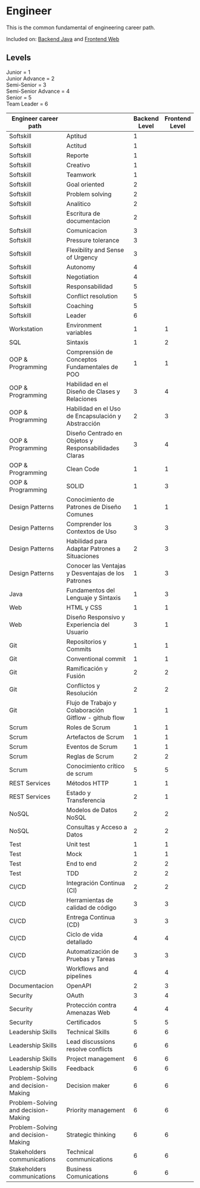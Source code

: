 # Engineer

This is the common fundamental of engineering career path.

Included on: [Backend Java](./backend-competency-matrix.md) and [Frontend Web](./frontend-compentecy-matrix.md)

## Levels
Junior = 1  
Junior Advance = 2  
Semi-Senior = 3  
Semi-Senior Advance = 4  
Senior = 5   
Team Leader = 6


| Engineer career path         |                                                          | Backend<br>Level | Frontend<br>Level |
| ----------------------------------- | -------------------------------------------------------- | ---------------- | ----------------- |
| Softskill                           | Aptitud                                                  | 1                |                   |
| Softskill                           | Actitud                                                  | 1                |                   |
| Softskill                           | Reporte                                                  | 1                |                   |
| Softskill                           | Creativo                                                 | 1                |                   |
| Softskill                           | Teamwork                                                 | 1                |                   |
| Softskill                           | Goal oriented                                            | 2                |                   |
| Softskill                           | Problem solving                                          | 2                |                   |
| Softskill                           | Analitico                                                | 2                |                   |
| Softskill                           | Escritura de documentacion                               | 2                |                   |
| Softskill                           | Comunicacion                                             | 3                |                   |
| Softskill                           | Pressure tolerance                                       | 3                |                   |
| Softskill                           | Flexibility and Sense of Urgency                         | 3                |                   |
| Softskill                           | Autonomy                                                 | 4                |                   |
| Softskill                           | Negotiation                                              | 4                |                   |
| Softskill                           | Responsabilidad                                          | 5                |                   |
| Softskill                           | Conflict resolution                                      | 5                |                   |
| Softskill                           | Coaching                                                 | 5                |                   |
| Softskill                           | Leader                                                   | 6                |                   |
| Workstation                         | Environment variables                                    | 1                | 1                 |
| SQL                                 | Sintaxis                                                 | 1                | 2                 |
| OOP & Programming                   | Comprensión de Conceptos Fundamentales de POO            | 1                | 1                 |
| OOP & Programming                   | Habilidad en el Diseño de Clases y Relaciones            | 3                | 4                 |
| OOP & Programming                   | Habilidad en el Uso de Encapsulación y Abstracción       | 2                | 3                 |
| OOP & Programming                   | Diseño Centrado en Objetos y Responsabilidades Claras    | 3                | 4                 |
| OOP & Programming                   | Clean Code                                               | 1                | 1                 |
| OOP & Programming                   | SOLID                                                    | 1                | 3                 |
| Design Patterns                     | Conocimiento de Patrones de Diseño Comunes               | 1                | 1                 |
| Design Patterns                     | Comprender los Contextos de Uso                          | 3                | 3                 |
| Design Patterns                     | Habilidad para Adaptar Patrones a Situaciones            | 2                | 3                 |
| Design Patterns                     | Conocer las Ventajas y Desventajas de los Patrones       | 1                | 3                 |
| Java                                | Fundamentos del Lenguaje y Sintaxis                      | 1                | 3                 |
| Web                                 | HTML y CSS                                               | 1                | 1                 |
| Web                                 | Diseño Responsivo y Experiencia del Usuario              | 3                | 1                 |
| Git                                 | Repositorios y Commits                                   | 1                | 1                 |
| Git                                 | Conventional commit                                      | 1                | 1                 |
| Git                                 | Ramificación y Fusión                                    | 2                | 2                 |
| Git                                 | Conflictos y Resolución                                  | 2                | 2                 |
| Git                                 | Flujo de Trabajo y Colaboración<br>Gitflow - github flow | 1                | 1                 |
| Scrum                               | Roles de Scrum                                           | 1                | 1                 |
| Scrum                               | Artefactos de Scrum                                      | 1                | 1                 |
| Scrum                               | Eventos de Scrum                                         | 1                | 1                 |
| Scrum                               | Reglas de Scrum                                          | 2                | 2                 |
| Scrum                               | Conocimiento crítico de scrum                            | 5                | 5                 |
| REST Services                       | Métodos HTTP                                             | 1                | 1                 |
| REST Services                       | Estado y Transferencia                                   | 2                | 1                 |
| NoSQL                               | Modelos de Datos NoSQL                                   | 2                | 2                 |
| NoSQL                               | Consultas y Acceso a Datos                               | 2                | 2                 |
| Test                                | Unit test                                                | 1                | 1                 |
| Test                                | Mock                                                     | 1                | 1                 |
| Test                                | End to end                                               | 2                | 2                 |
| Test                                | TDD                                                      | 2                | 2                 |
| CI/CD                               | Integración Continua (CI)                                | 2                | 2                 |
| CI/CD                               | Herramientas de calidad de código                        | 3                | 3                 |
| CI/CD                               | Entrega Continua (CD)                                    | 3                | 3                 |
| CI/CD                               | Ciclo de vida detallado                                  | 4                | 4                 |
| CI/CD                               | Automatización de Pruebas y Tareas                       | 3                | 3                 |
| CI/CD                               | Workflows and pipelines                                  | 4                | 4                 |
| Documentacion                       | OpenAPI                                                  | 2                | 3                 |
| Security                            | OAuth                                                    | 3                | 4                 |
| Security                            | Protección contra Amenazas Web                           | 4                | 4                 |
| Security                            | Certificados                                             | 5                | 5                 |
| Leadership Skills                   | Technical Skills                                         | 6                | 6                 |
| Leadership Skills                   | Lead discussions resolve conflicts                       | 6                | 6                 |
| Leadership Skills                   | Project management                                       | 6                | 6                 |
| Leadership Skills                   | Feedback                                                 | 6                | 6                 |
| Problem-Solving and decision-Making | Decision maker                                           | 6                | 6                 |
| Problem-Solving and decision-Making | Priority management                                      | 6                | 6                 |
| Problem-Solving and decision-Making | Strategic thinking                                       | 6                | 6                 |
| Stakeholders communications         | Technical communications                                 | 6                | 6                 |
| Stakeholders communications         | Business Comunications                                   | 6                | 6                 |
